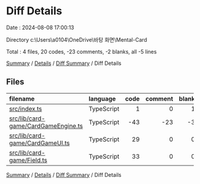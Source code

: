 # Diff Details

Date : 2024-08-08 17:00:13

Directory c:\\Users\\a0104\\OneDrive\\바탕 화면\\Mental-Card

Total : 4 files,  20 codes, -23 comments, -2 blanks, all -5 lines

[Summary](results.md) / [Details](details.md) / [Diff Summary](diff.md) / Diff Details

## Files
| filename | language | code | comment | blank | total |
| :--- | :--- | ---: | ---: | ---: | ---: |
| [src/index.ts](/src/index.ts) | TypeScript | 1 | 0 | 1 | 2 |
| [src/lib/card-game/CardGameEngine.ts](/src/lib/card-game/CardGameEngine.ts) | TypeScript | -43 | -23 | -3 | -69 |
| [src/lib/card-game/CardGameUI.ts](/src/lib/card-game/CardGameUI.ts) | TypeScript | 29 | 0 | 0 | 29 |
| [src/lib/card-game/Field.ts](/src/lib/card-game/Field.ts) | TypeScript | 33 | 0 | 0 | 33 |

[Summary](results.md) / [Details](details.md) / [Diff Summary](diff.md) / Diff Details